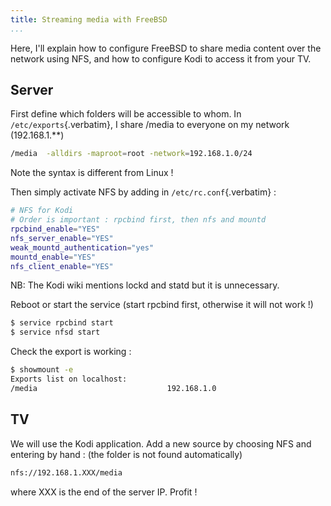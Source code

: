 ```yaml
---
title: Streaming media with FreeBSD
...
```


Here, I\'ll explain how to configure FreeBSD to share media content over
the network using NFS, and how to configure Kodi to access it from your
TV.

## Server

First define which folders will be accessible to whom. In
`/etc/exports`{.verbatim}, I share /media to everyone on my network
(192.168.1.\*\*)

``` {.bash org-language="sh"}
/media  -alldirs -maproot=root -network=192.168.1.0/24
```

Note the syntax is different from Linux !

Then simply activate NFS by adding in `/etc/rc.conf`{.verbatim} :

``` {.bash org-language="sh"}
# NFS for Kodi
# Order is important : rpcbind first, then nfs and mountd
rpcbind_enable="YES"
nfs_server_enable="YES"
weak_mountd_authentication="yes"
mountd_enable="YES"
nfs_client_enable="YES"
```

NB: The Kodi wiki mentions lockd and statd but it is unnecessary.

Reboot or start the service (start rpcbind first, otherwise it will not
work !)

``` {.bash org-language="sh"}
$ service rpcbind start
$ service nfsd start
```

Check the export is working :

``` {.bash org-language="sh"}
$ showmount -e
Exports list on localhost:
/media                             192.168.1.0
```

## TV

We will use the Kodi application. Add a new source by choosing NFS and
entering by hand : (the folder is not found automatically)

``` {.bash org-language="sh"}
nfs://192.168.1.XXX/media
```

where XXX is the end of the server IP. Profit !
